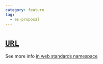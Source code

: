 ```yaml
---
category: feature
tag:
  - es-proposal
---
```


# [`URL`](https://github.com/jasnell/proposal-url)

See more info [in web standards namespace](../web-standard/url.md)
